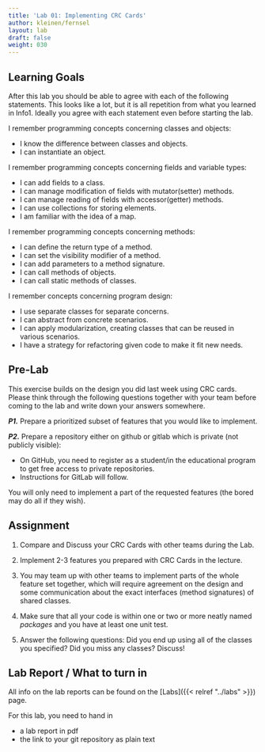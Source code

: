 ```yaml
---
title: 'Lab 01: Implementing CRC Cards'
author: kleinen/fernsel
layout: lab
draft: false
weight: 030
---
```


## Learning Goals


After this lab you should be able to agree with each of the following statements. This looks like a lot, but it is all repetition from what you learned in Info1. Ideally you agree with each statement even before starting the lab. 

I remember programming concepts concerning classes and objects:
* I know the difference between classes and objects. 
* I can instantiate an object. 

I remember programming concepts concerning fields and variable types:
* I can add fields to a class. 
* I can manage modification of fields with mutator(setter) methods. 
* I can manage reading of fields with accessor(getter) methods. 
* I can use collections for storing elements. 
* I am familiar with the idea of a map. 

I remember programming concepts concerning methods:
* I can define the return type of a method. 
* I can set the visibility modifier of a method. 
* I can add parameters to a method signature. 
* I can call methods of objects. 
* I can call static methods of classes. 

I remember concepts concerning program design:
* I use separate classes for separate concerns. 
* I can abstract from concrete scenarios. 
* I can apply modularization, creating classes that can be reused in various scenarios. 
* I have a strategy for refactoring given code to make it fit new needs. 

## Pre-Lab

This exercise builds on the design you did last week using CRC cards. Please think through the following questions together with your team before coming to the lab and write down your answers somewhere.

***P1.*** Prepare a prioritized subset of features that you would like to implement.

***P2.*** Prepare a repository either on github or gitlab which is private (not publicly visible):
- On GitHub, you need to register as a student/in the educational program to get free access to private repositories.
- Instructions for GitLab will follow.

You will only need to implement a part of the requested features (the bored may do all if they wish).

## Assignment

1. Compare and Discuss your CRC Cards with other teams during the Lab.

2. Implement 2-3 features you prepared with CRC Cards in the lecture.

3. You may team up with other teams to implement parts of the whole feature set together, which will
   require agreement on the design and some communication about the exact interfaces (method signatures) of
   shared classes.

4. Make sure that all your code is within one or two or more neatly named *packages* and you have at least one unit test.

5. Answer the following questions: Did you end up using all of the classes you specified? Did you miss any classes? Discuss!


## Lab Report / What to turn in

All info on the lab reports can be found on the [Labs]({{< relref "../labs" >}}) page.

For this lab, you need to hand in 
- a lab report in pdf
- the link to your git repository as plain text

